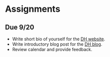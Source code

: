 # Assignments


## Due 9/20 
* Write short bio of yourself for the [DH website](http://digitalhumanities.wlu.edu/). 
* Write introductory blog post for the [DH blog](http://digitalhumanities.wlu.edu/wl-digital-humanities-news/). 
* Review calendar and provide feedback.



##

